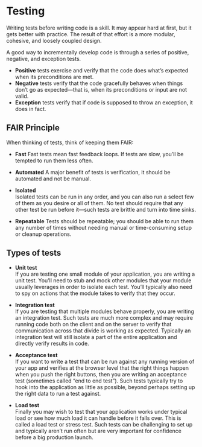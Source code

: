 # Testing

Writing tests before writing code is a skill. It may appear hard at first, but it gets better with practice. The result of that effort is a more modular, cohesive, and loosely coupled design.

A good way to incrementally develop code is through a series of positive, negative, and exception tests. 

- **Positive** tests exercise and verify that the code does what’s expected when its preconditions are met.
- **Negative** tests verify that the code gracefully behaves when things don’t go as expected—that is, when its preconditions or input are not valid.
- **Exception** tests verify that if code is supposed to throw an exception, it does in fact.

## FAIR Principle
When thinking of tests, think of keeping them FAIR:
- **Fast** 
  Fast tests mean fast feedback loops. If tests are slow, you’ll be tempted to run them less often.

- **Automated**
  A major benefit of tests is verification, it should be automated and not be manual.
  
- **Isolated**  
  Isolated tests can be run in any order, and you can also run a select few of them as you desire or all of them. No test should require that any other test be run before it—such tests are brittle and turn into time sinks.
  
- **Repeatable**
  Tests should be repeatable; you should be able to run them any number of times without needing manual or time-consuming setup or cleanup operations.

## Types of tests

- **Unit test**  
  If you are testing one small module of your application, you are writing a unit test. You’ll need to stub and mock other modules that your module usually leverages in order to isolate each test. You’ll typically also need to spy on actions that the module takes to verify that they occur.

- **Integration test**  
  If you are testing that multiple modules behave properly, you are writing an integration test. Such tests are much more complex and may require running code both on the client and on the server to verify that communication across that divide is working as expected. Typically an integration test will still isolate a part of the entire application and directly verify results in code.

- **Acceptance test**  
  If you want to write a test that can be run against any running version of your app and verifies at the browser level that the right things happen when you push the right buttons, then you are writing an acceptance test (sometimes called “end to end test”). Such tests typically try to hook into the application as little as possible, beyond perhaps setting up the right data to run a test against.

- **Load test**  
  Finally you may wish to test that your application works under typical load or see how much load it can handle before it falls over. This is called a load test or stress test. Such tests can be challenging to set up and typically aren’t run often but are very important for confidence before a big production launch.
